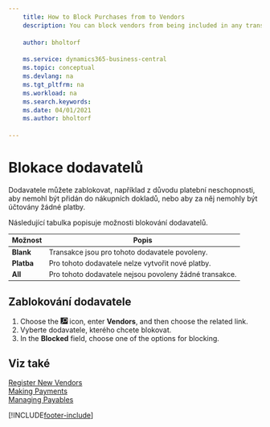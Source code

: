 ```yaml
---
    title: How to Block Purchases from to Vendors
    description: You can block vendors from being included in any transactions, or just block new payments to them.

    author: bholtorf

    ms.service: dynamics365-business-central
    ms.topic: conceptual
    ms.devlang: na
    ms.tgt_pltfrm: na
    ms.workload: na
    ms.search.keywords:
    ms.date: 04/01/2021
    ms.author: bholtorf

---
```

# Blokace dodavatelů
Dodavatele můžete zablokovat, například z důvodu platební neschopnosti, aby nemohl být přidán do nákupních dokladů, nebo aby za něj nemohly být účtovány žádné platby.

Následující tabulka popisuje možnosti blokování dodavatelů.

| Možnost | Popis |
|--------------------|------------|  
| **Blank** | Transakce jsou pro tohoto dodavatele povoleny. |
| **Platba** | Pro tohoto dodavatele nelze vytvořit nové platby. |
| **All** | Pro tohoto dodavatele nejsou povoleny žádné transakce. |

## Zablokování dodavatele
1. Choose the ![Lightbulb that opens the Tell Me feature](media/ui-search/search_small.png "Tell me what you want to do") icon, enter **Vendors**, and then choose the related link.
2. Vyberte dodavatele, kterého chcete blokovat.
3. In the **Blocked** field, choose one of the options for blocking.

## Viz také
[Register New Vendors](purchasing-how-register-new-vendors.md)  
[Making Payments](payables-make-payments.md)  
[Managing Payables](payables-manage-payables.md)


[!INCLUDE[footer-include](includes/footer-banner.md)]